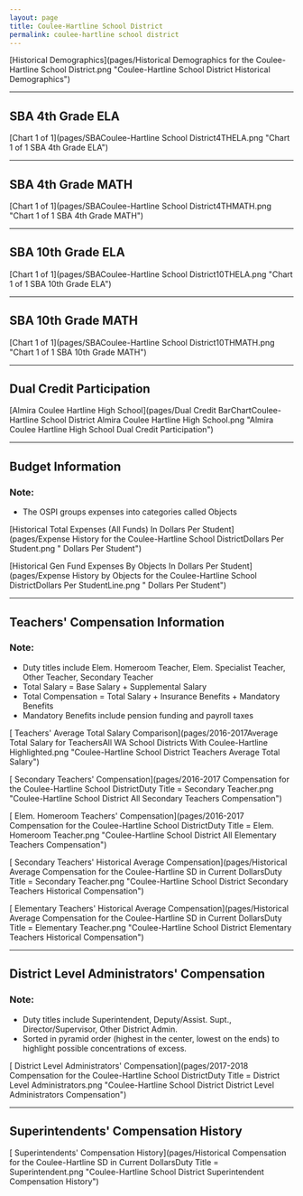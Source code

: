 ```yaml
---
layout: page
title: Coulee-Hartline School District
permalink: coulee-hartline school district
---
```



[Historical Demographics](pages/Historical Demographics for the Coulee-Hartline School District.png "Coulee-Hartline School District Historical Demographics")

___

## SBA 4th Grade ELA

[Chart 1 of 1](pages/SBACoulee-Hartline School District4THELA.png "Chart 1 of 1 SBA 4th Grade ELA")


___

## SBA 4th Grade MATH

[Chart 1 of 1](pages/SBACoulee-Hartline School District4THMATH.png "Chart 1 of 1 SBA 4th Grade MATH")


___

## SBA 10th Grade ELA

[Chart 1 of 1](pages/SBACoulee-Hartline School District10THELA.png "Chart 1 of 1 SBA 10th Grade ELA")


___

## SBA 10th Grade MATH

[Chart 1 of 1](pages/SBACoulee-Hartline School District10THMATH.png "Chart 1 of 1 SBA 10th Grade MATH")


___

## Dual Credit Participation

[Almira Coulee Hartline High School](pages/Dual Credit BarChartCoulee-Hartline School District Almira Coulee Hartline High School.png "Almira Coulee Hartline High School Dual Credit Participation")


___

## Budget Information
### Note:
- The OSPI groups expenses into categories called Objects

[Historical Total Expenses (All Funds) In Dollars Per Student](pages/Expense History for the Coulee-Hartline School DistrictDollars Per Student.png " Dollars Per Student")

[Historical Gen Fund Expenses By Objects In Dollars Per Student](pages/Expense History by Objects for the Coulee-Hartline School DistrictDollars Per StudentLine.png " Dollars Per Student")


___

## Teachers' Compensation Information
### Note:
- Duty titles include Elem. Homeroom Teacher, Elem. Specialist Teacher, Other Teacher, Secondary Teacher
- Total Salary = Base Salary + Supplemental Salary
- Total Compensation = Total Salary + Insurance Benefits + Mandatory Benefits
- Mandatory Benefits include pension funding and payroll taxes

[ Teachers' Average Total Salary Comparison](pages/2016-2017Average Total Salary for TeachersAll WA School Districts With Coulee-Hartline Highlighted.png "Coulee-Hartline School District Teachers Average Total Salary")

[ Secondary Teachers' Compensation](pages/2016-2017 Compensation for the Coulee-Hartline School DistrictDuty Title = Secondary Teacher.png "Coulee-Hartline School District All Secondary Teachers Compensation")

[ Elem. Homeroom Teachers' Compensation](pages/2016-2017 Compensation for the Coulee-Hartline School DistrictDuty Title = Elem. Homeroom Teacher.png "Coulee-Hartline School District All Elementary Teachers Compensation")

[ Secondary Teachers' Historical Average Compensation](pages/Historical Average Compensation for the Coulee-Hartline SD in Current DollarsDuty Title = Secondary Teacher.png "Coulee-Hartline School District Secondary Teachers Historical Compensation")

[ Elementary Teachers' Historical Average Compensation](pages/Historical Average Compensation for the Coulee-Hartline SD in Current DollarsDuty Title = Elementary Teacher.png "Coulee-Hartline School District Elementary Teachers Historical Compensation")


___

## District Level Administrators' Compensation

### Note:
- Duty titles include Superintendent, Deputy/Assist. Supt., Director/Supervisor, Other District Admin.
- Sorted in pyramid order (highest in the center, lowest on the ends) to highlight possible concentrations of excess.

[ District Level Administrators' Compensation](pages/2017-2018 Compensation for the Coulee-Hartline School DistrictDuty Title = District Level Administrators.png "Coulee-Hartline School District District Level Administrators Compensation")


___

## Superintendents' Compensation History

[ Superintendents' Compensation History](pages/Historical Compensation for the Coulee-Hartline SD in Current DollarsDuty Title = Superintendent.png "Coulee-Hartline School District Superintendent Compensation History")

